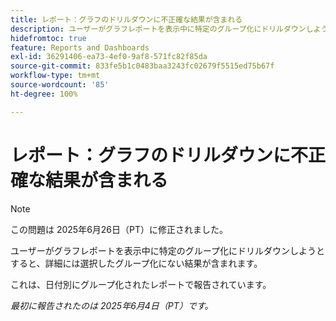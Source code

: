 ```yaml
---
title: レポート：グラフのドリルダウンに不正確な結果が含まれる
description: ユーザーがグラフレポートを表示中に特定のグループ化にドリルダウンしようとすると、詳細には選択したグループ化にない結果が含まれます。
hidefromtoc: true
feature: Reports and Dashboards
exl-id: 36291406-ea73-4ef0-9af8-571fc82f85da
source-git-commit: 833fe5b1c0483baa3243fc02679f5515ed75b67f
workflow-type: tm+mt
source-wordcount: '85'
ht-degree: 100%

---
```


# レポート：グラフのドリルダウンに不正確な結果が含まれる

>[!NOTE]
>
>この問題は 2025年6月26日（PT）に修正されました。

ユーザーがグラフレポートを表示中に特定のグループ化にドリルダウンしようとすると、詳細には選択したグループ化にない結果が含まれます。

これは、日付別にグループ化されたレポートで報告されています。

_最初に報告されたのは 2025年6月4日（PT）です。_
